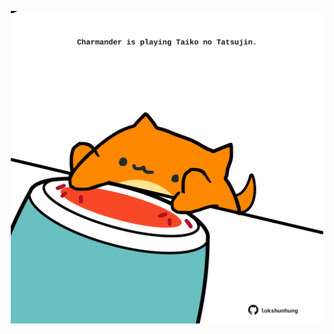 <!-- built at 18/01/2023, 14:01:00 UTC -->
<p align="center">
  <img width="500" height="500" src="./ReadmeImage.svg">
</p>

